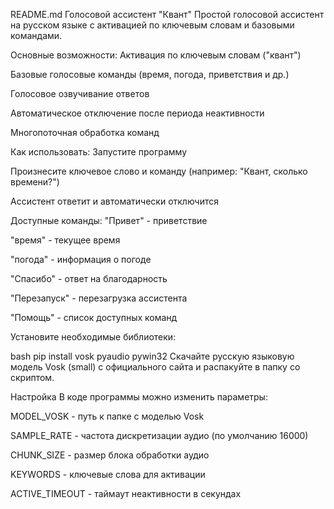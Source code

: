README.md
Голосовой ассистент "Квант"
Простой голосовой ассистент на русском языке с активацией по ключевым словам и базовыми командами.

Основные возможности:
Активация по ключевым словам ("квант")

Базовые голосовые команды (время, погода, приветствия и др.)

Голосовое озвучивание ответов

Автоматическое отключение после периода неактивности

Многопоточная обработка команд

Как использовать:
Запустите программу

Произнесите ключевое слово и команду (например: "Квант, сколько времени?")

Ассистент ответит и автоматически отключится

Доступные команды:
"Привет" - приветствие

"время" - текущее время

"погода" - информация о погоде

"Спасибо" - ответ на благодарность

"Перезапуск" - перезагрузка ассистента

"Помощь" - список доступных команд

Установите необходимые библиотеки:

bash
pip install vosk pyaudio pywin32
Скачайте русскую языковую модель Vosk (small) с официального сайта и распакуйте в папку со скриптом.

Настройка
В коде программы можно изменить параметры:

MODEL_VOSK - путь к папке с моделью Vosk

SAMPLE_RATE - частота дискретизации аудио (по умолчанию 16000)

CHUNK_SIZE - размер блока обработки аудио

KEYWORDS - ключевые слова для активации

ACTIVE_TIMEOUT - таймаут неактивности в секундах
